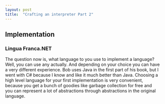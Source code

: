 ```yaml
---
layout: post
title:  "Crafting an interpreter Part 2"
---
```


## Implementation


### Lingua Franca.NET

The question now is, what language to you use to implement a language? Well, you can use any actually. And depending on your choice you can have a very different experience. Bob uses Java in the first part of his book, but I went with C# because I know and like it much better than Java. Choosing a high level language for your first implementation is very convenient, because you get a bunch of goodies like garbage collection for free and you can represent a lot of abstractions through abstractions in the original language.





